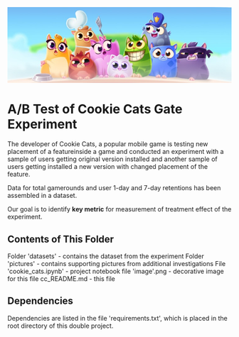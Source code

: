 ![Cookie Cats](image.png)<br>
# A/B Test of Cookie Cats Gate Experiment
The developer of Cookie Cats, a popular mobile game is testing new placement of a featureinside a game and
conducted an experiment with a sample of users getting original version installed and another sample of users
getting installed a new version with changed placement of the feature.

Data for total gamerounds and user 1-day and 7-day retentions has been assembled in a dataset.

Our goal is to identify **key metric** for measurement of treatment effect of the experiment.

## Contents of This Folder
Folder 'datasets' - contains the dataset from the experiment
Folder 'pictures' - contains supporting pictures from additional investigations
File 'cookie_cats.ipynb' - project notebook file
'image'.png - decorative image for this file
cc_README.md - this file

## Dependencies
Dependencies are listed in the file 'requirements.txt', which is placed in the root
directory of this double project.
